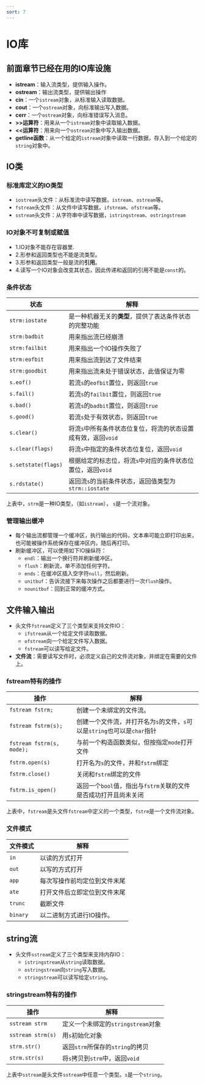 ```yaml
---
sort: 7
---
```


# IO库

## 前面章节已经在用的IO库设施

- **istream**：输入流类型，提供输入操作。
- **ostream**：输出流类型，提供输出操作
- **cin**：一个`istream`对象，从标准输入读取数据。
- **cout**：一个`ostream`对象，向标准输出写入数据。
- **cerr**：一个`ostream`对象，向标准错误写入消息。
- **>>运算符**：用来从一个`istream`对象中读取输入数据。
- **<<运算符**：用来向一个`ostream`对象中写入输出数据。
- **getline函数**：从一个给定的`istream`对象中读取一行数据，存入到一个给定的`string`对象中。
  
## IO类

### 标准库定义的IO类型

- `iostream`头文件：从标准流中读写数据，`istream`、`ostream`等。
- `fstream`头文件：从文件中读写数据，`ifstream`、`ofstream`等。
- `sstream`头文件：从字符串中读写数据，`istringstream`、`ostringstream`

### IO对象不可复制或赋值

- 1.IO对象不能存在容器里.
- 2.形参和返回类型也不能是流类型。
- 3.形参和返回类型一般是流的**引用**。
- 4.读写一个IO对象会改变其状态，因此传递和返回的引用不能是`const`的。

### 条件状态

| 状态                | 解释                                                          |
| ------------------- | ------------------------------------------------------------- |
| `strm:iostate`      | 是一种机器无关的**类型**，提供了表达条件状态的完整功能        |
| `strm:badbit`       | 用来指出流已经崩溃                                            |
| `strm:failbit`      | 用来指出一个IO操作失败了                                      |
| `strm:eofbit`       | 用来指出流到达了文件结束                                      |
| `strm:goodbit`      | 用来指出流未处于错误状态，此值保证为零                        |
| `s.eof()`           | 若流`s`的`eofbit`置位，则返回`true`                           |
| `s.fail()`          | 若流`s`的`failbit`置位，则返回`true`                          |
| `s.bad()`           | 若流`s`的`badbit`置位，则返回`true`                           |
| `s.good()`          | 若流`s`处于有效状态，则返回`true`                             |
| `s.clear()`         | 将流`s`中所有条件状态位复位，将流的状态设置成有效，返回`void` |
| `s.clear(flags)`    | 将流`s`中指定的条件状态位复位，返回`void`                     |
| `s.setstate(flags)` | 根据给定的标志位，将流`s`中对应的条件状态位置位，返回`void`   |
| `s.rdstate()`       | 返回流`s`的当前条件状态，返回值类型为`strm::iostate`          |

上表中，`strm`是一种IO类型，（如`istream`）， `s`是一个流对象。

### 管理输出缓冲

- 每个输出流都管理一个缓冲区，执行输出的代码，文本串可能立即打印出来，也可能被操作系统保存在缓冲区内，随后再打印。
- 刷新缓冲区，可以使用如下IO操纵符：
  - `endl`：输出一个换行符并刷新缓冲区。
  - `flush`：刷新流，单不添加任何字符。
  - `ends`：在缓冲区插入空字符`null`，然后刷新。
  - `unitbuf`：告诉流接下来每次操作之后都要进行一次`flush`操作。
  - `nounitbuf`：回到正常的缓冲方式。

## 文件输入输出

- 头文件`fstream`定义了三个类型来支持文件IO：
  - `ifstream`从一个给定文件读取数据。
  - `ofstream`向一个给定文件写入数据。
  - `fstream`可以读写给定文件。
- **文件流**：需要读写文件时，必须定义自己的文件流对象，并绑定在需要的文件上。

### fstream特有的操作

| 操作                      | 解释                                                                     |
| ------------------------- | ------------------------------------------------------------------------ |
| `fstream fstrm;`          | 创建一个未绑定的文件流。                                                 |
| `fstream fstrm(s);`       | 创建一个文件流，并打开名为`s`的文件，`s`可以是`string`也可以是`char`指针 |
| `fstream fstrm(s, mode);` | 与前一个构造函数类似，但按指定`mode`打开文件                             |
| `fstrm.open(s)`           | 打开名为`s`的文件，并和`fstrm`绑定                                       |
| `fstrm.close()`           | 关闭和`fstrm`绑定的文件                                                  |
| `fstrm.is_open()`         | 返回一个`bool`值，指出与`fstrm`关联的文件是否成功打开且尚未关闭          |

上表中，`fstream`是头文件`fstream`中定义的一个类型，`fstrm`是一个文件流对象。

### 文件模式

| 文件模式 | 解释                         |
| -------- | ---------------------------- |
| `in`     | 以读的方式打开               |
| `out`    | 以写的方式打开               |
| `app`    | 每次写操作前均定位到文件末尾 |
| `ate`    | 打开文件后立即定位到文件末尾 |
| `trunc`  | 截断文件                     |
| `binary` | 以二进制方式进行IO操作。     |

## string流

- 头文件`sstream`定义了三个类型来支持内存IO：
  - `istringstream`从`string`读取数据。
  - `ostringstream`向`string`写入数据。
  - `stringstream`可以读写给定`string`。

### stringstream特有的操作

| 操作              | 解释                               |
| ----------------- | ---------------------------------- |
| `sstream strm`    | 定义一个未绑定的`stringstream`对象 |
| `sstream strm(s)` | 用`s`初始化对象                    |
| `strm.str()`      | 返回`strm`所保存的`string`的拷贝   |
| `strm.str(s)`     | 将`s`拷贝到`strm`中，返回`void`    |

上表中`sstream`是头文件`sstream`中任意一个类型。`s`是一个`string`。